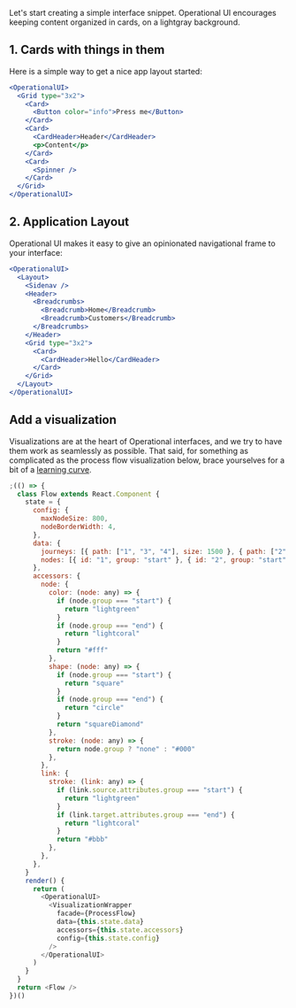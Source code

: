 Let's start creating a simple interface snippet. Operational UI encourages keeping content organized in cards, on a lightgray background.

## 1. Cards with things in them

Here is a simple way to get a nice app layout started:

```jsx static
<OperationalUI>
  <Grid type="3x2">
    <Card>
      <Button color="info">Press me</Button>
    </Card>
    <Card>
      <CardHeader>Header</CardHeader>
      <p>Content</p>
    </Card>
    <Card>
      <Spinner />
    </Card>
  </Grid>
</OperationalUI>
```

## 2. Application Layout</h2>

Operational UI makes it easy to give an opinionated navigational frame to your interface:

```jsx static
<OperationalUI>
  <Layout>
    <Sidenav />
    <Header>
      <Breadcrumbs>
        <Breadcrumb>Home</Breadcrumb>
        <Breadcrumb>Customers</Breadcrumb>
      </Breadcrumbs>
    </Header>
    <Grid type="3x2">
      <Card>
        <CardHeader>Hello</CardHeader>
      </Card>
    </Grid>
  </Layout>
</OperationalUI>
```

## Add a visualization

Visualizations are at the heart of Operational interfaces, and we try to have them work as seamlessly as
possible. That said, for something as complicated as the process flow visualization below, brace yourselves for
a bit of a <a href="/visualizations/process-flow">learning curve</a>.

```js
;(() => {
  class Flow extends React.Component {
    state = {
      config: {
        maxNodeSize: 800,
        nodeBorderWidth: 4,
      },
      data: {
        journeys: [{ path: ["1", "3", "4"], size: 1500 }, { path: ["2", "3", "4"], size: 1200 }],
        nodes: [{ id: "1", group: "start" }, { id: "2", group: "start" }, { id: "3" }, { id: "4", group: "end" }],
      },
      accessors: {
        node: {
          color: (node: any) => {
            if (node.group === "start") {
              return "lightgreen"
            }
            if (node.group === "end") {
              return "lightcoral"
            }
            return "#fff"
          },
          shape: (node: any) => {
            if (node.group === "start") {
              return "square"
            }
            if (node.group === "end") {
              return "circle"
            }
            return "squareDiamond"
          },
          stroke: (node: any) => {
            return node.group ? "none" : "#000"
          },
        },
        link: {
          stroke: (link: any) => {
            if (link.source.attributes.group === "start") {
              return "lightgreen"
            }
            if (link.target.attributes.group === "end") {
              return "lightcoral"
            }
            return "#bbb"
          },
        },
      },
    }
    render() {
      return (
        <OperationalUI>
          <VisualizationWrapper
            facade={ProcessFlow}
            data={this.state.data}
            accessors={this.state.accessors}
            config={this.state.config}
          />
        </OperationalUI>
      )
    }
  }
  return <Flow />
})()
```
